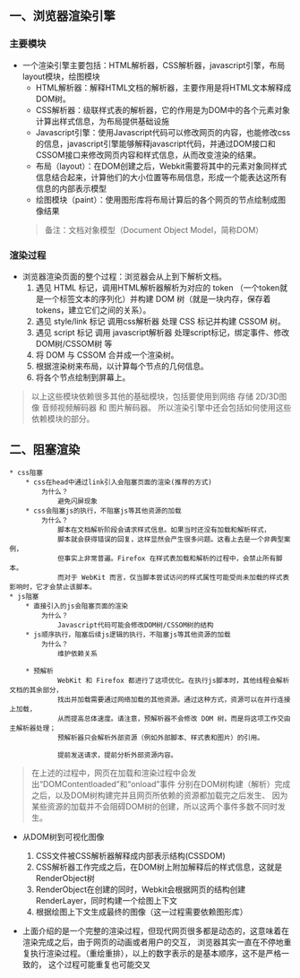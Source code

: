 ## 一、浏览器渲染引擎
### 主要模块
* 一个渲染引擎主要包括：HTML解析器，CSS解析器，javascript引擎，布局layout模块，绘图模块
	* HTML解析器：解释HTML文档的解析器，主要作用是将HTML文本解释成DOM树。
	* CSS解析器：级联样式表的解析器，它的作用是为DOM中的各个元素对象计算出样式信息，为布局提供基础设施
	* Javascript引擎：使用Javascript代码可以修改网页的内容，也能修改css的信息，javascript引擎能够解释javascript代码，并通过DOM接口和CSSOM接口来修改网页内容和样式信息，从而改变渲染的结果。
	* 布局（layout）：在DOM创建之后，Webkit需要将其中的元素对象同样式信息结合起来，计算他们的大小位置等布局信息，形成一个能表达这所有信息的内部表示模型
	* 绘图模块（paint）：使用图形库将布局计算后的各个网页的节点绘制成图像结果
	>备注：文档对象模型（Document Object Model，简称DOM）
	
### 渲染过程
* 浏览器渲染页面的整个过程：浏览器会从上到下解析文档。
	1. 遇见 HTML 标记，调用HTML解析器解析为对应的 token （一个token就是一个标签文本的序列化）并构建 DOM 树（就是一块内存，保存着tokens，建立它们之间的关系）。
    2. 遇见 style/link 标记 调用css解析器 处理 CSS 标记并构建 CSSOM 树。
    3. 遇见 script 标记 调用 javascript解析器 处理script标记，绑定事件、修改DOM树/CSSOM树 等
    4. 将 DOM 与 CSSOM 合并成一个渲染树。
    5. 根据渲染树来布局，以计算每个节点的几何信息。
    6. 将各个节点绘制到屏幕上。

>以上这些模块依赖很多其他的基础模块，包括要使用到网络 存储 2D/3D图像 音频视频解码器 和 图片解码器。
>所以渲染引擎中还会包括如何使用这些依赖模块的部分。

	
 ## 二、阻塞渲染		
    * css阻塞
        * css在head中通过link引入会阻塞页面的渲染(推荐的方式)	
            为什么？
                避免闪屏现象												
        * css会阻塞js的执行，不阻塞js等其他资源的加载	
            为什么？											
                脚本在文档解析阶段会请求样式信息。如果当时还没有加载和解析样式，
                脚本就会获得错误的回复，这样显然会产生很多问题。这看上去是一个非典型案例，
                但事实上非常普遍。Firefox 在样式表加载和解析的过程中，会禁止所有脚本。
                而对于 WebKit 而言，仅当脚本尝试访问的样式属性可能受尚未加载的样式表影响时，它才会禁止该脚本。
    * js阻塞
        * 直接引入的js会阻塞页面的渲染
            为什么？
                Javascript代码可能会修改DOM树/CSSOM树的结构
        * js顺序执行，阻塞后续js逻辑的执行，不阻塞js等其他资源的加载
            为什么？
                维护依赖关系
                    
        * 预解析
                WebKit 和 Firefox 都进行了这项优化。在执行js脚本时，其他线程会解析文档的其余部分，
                找出并加载需要通过网络加载的其他资源。通过这种方式，资源可以在并行连接上加载，
                从而提高总体速度。请注意，预解析器不会修改 DOM 树，而是将这项工作交由主解析器处理；
                预解析器只会解析外部资源（例如外部脚本、样式表和图片）的引用。
                
                提前发送请求，提前分析外部资源内容。	
        		
>在上述的过程中，网页在加载和渲染过程中会发出“DOMContentloaded”和“onload”事件
>分别在DOM树构建（解析）完成之后，以及DOM树构建完并且网页所依赖的资源都加载完之后发生、
>因为某些资源的加载并不会阻碍DOM树的创建，所以这两个事件多数不同时发生。
	
* 从DOM树到可视化图像
	1) CSS文件被CSS解析器解释成内部表示结构(CSSDOM)
	2) CSS解析器工作完成之后，在DOM树上附加解释后的样式信息，这就是RenderObject树
	3) RenderObject在创建的同时，Webkit会根据网页的结构创建RenderLayer，同时构建一个绘图上下文
	4) 根据绘图上下文生成最终的图像（这一过程需要依赖图形库） 

* 上面介绍的是一个完整的渲染过程，但现代网页很多都是动态的，这意味着在渲染完成之后，由于网页的动画或者用户的交互，
	浏览器其实一直在不停地重复执行渲染过程。（重绘重排），以上的数字表示的是基本顺序，这不是严格一致的，
	这个过程可能重复也可能交叉

	
	
	

			
	  
